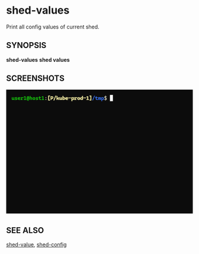 # shed-values

Print all config values of current shed.

## SYNOPSIS

**shed-values**
**shed values**

## SCREENSHOTS

![shed-values](shed-values.gif "shed-values")

## SEE ALSO

[shed-value](shed-value.md), [shed-config](shed-config.md)
